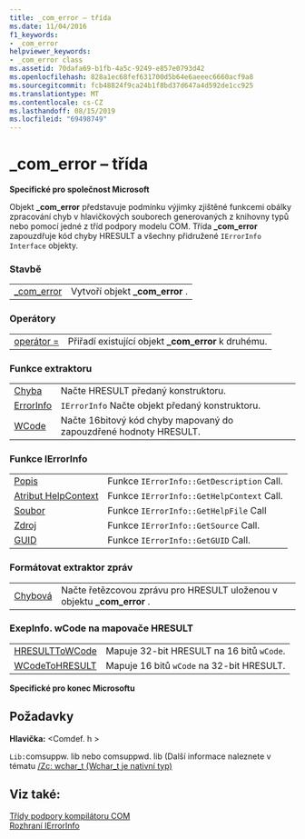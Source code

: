 ```yaml
---
title: _com_error – třída
ms.date: 11/04/2016
f1_keywords:
- _com_error
helpviewer_keywords:
- _com_error class
ms.assetid: 70dafa69-b1fb-4a5c-9249-e857e0793d42
ms.openlocfilehash: 828a1ec68fef631700d5b64e6aeeec6660acf9a8
ms.sourcegitcommit: fcb48824f9ca24b1f8bd37d647a4d592de1cc925
ms.translationtype: MT
ms.contentlocale: cs-CZ
ms.lasthandoff: 08/15/2019
ms.locfileid: "69498749"
---
```

# <a name="_com_error-class"></a>_com_error – třída

**Specifické pro společnost Microsoft**

Objekt **_com_error** představuje podmínku výjimky zjištěné funkcemi obálky zpracování chyb v hlavičkových souborech generovaných z knihovny typů nebo pomocí jedné z tříd podpory modelu COM. Třída **_com_error** zapouzdřuje kód chyby HRESULT a všechny přidružené `IErrorInfo Interface` objekty.

### <a name="construction"></a>Stavbě

|||
|-|-|
|[_com_error](../cpp/com-error-com-error.md)|Vytvoří objekt **_com_error** .|

### <a name="operators"></a>Operátory

|||
|-|-|
|[operátor =](../cpp/com-error-operator-equal.md)|Přiřadí existující objekt **_com_error** k druhému.|

### <a name="extractor-functions"></a>Funkce extraktoru

|||
|-|-|
|[Chyba](../cpp/com-error-error.md)|Načte HRESULT předaný konstruktoru.|
|[ErrorInfo](../cpp/com-error-errorinfo.md)|`IErrorInfo` Načte objekt předaný konstruktoru.|
|[WCode](../cpp/com-error-wcode.md)|Načte 16bitový kód chyby mapovaný do zapouzdřené hodnoty HRESULT.|

### <a name="ierrorinfo-functions"></a>Funkce IErrorInfo

|||
|-|-|
|[Popis](../cpp/com-error-description.md)|Funkce `IErrorInfo::GetDescription` Call.|
|[Atribut HelpContext](../cpp/com-error-helpcontext.md)|Funkce `IErrorInfo::GetHelpContext` Call.|
|[Soubor](../cpp/com-error-helpfile.md)|Funkce `IErrorInfo::GetHelpFile` Call|
|[Zdroj](../cpp/com-error-source.md)|Funkce `IErrorInfo::GetSource` Call.|
|[GUID](../cpp/com-error-guid.md)|Funkce `IErrorInfo::GetGUID` Call.|

### <a name="format-message-extractor"></a>Formátovat extraktor zpráv

|||
|-|-|
|[Chybová](../cpp/com-error-errormessage.md)|Načte řetězcovou zprávu pro HRESULT uloženou v objektu **_com_error** .|

### <a name="exepinfowcode-to-hresult-mappers"></a>ExepInfo. wCode na mapovače HRESULT

|||
|-|-|
|[HRESULTToWCode](../cpp/com-error-hresulttowcode.md)|Mapuje 32-bit HRESULT na 16 bitů `wCode`.|
|[WCodeToHRESULT](../cpp/com-error-wcodetohresult.md)|Mapuje 16 bitů `wCode` na 32-bit HRESULT.|

**Specifické pro konec Microsoftu**

## <a name="requirements"></a>Požadavky

**Hlavička:** \<Comdef. h >

`Lib:`comsuppw. lib nebo comsuppwd. lib (Další informace naleznete v tématu [/Zc: wchar_t (Wchar_t je nativní typ)](../build/reference/zc-wchar-t-wchar-t-is-native-type.md)

## <a name="see-also"></a>Viz také:

[Třídy podpory kompilátoru COM](../cpp/compiler-com-support-classes.md)<br/>
[Rozhraní IErrorInfo](/windows/win32/api/oaidl/nn-oaidl-ierrorinfo)